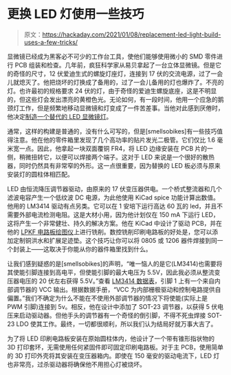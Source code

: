 # 更换 LED 灯使用一些技巧

> 原文：<https://hackaday.com/2021/01/08/replacement-led-light-build-uses-a-few-tricks/>

显微镜已经成为黑客必不可少的工作台工具，使他们能够使用微小的 SMD 零件进行 PCB 组装和检查。几年前，疯狂科学家从易贝拿起了一台立体显微镜。但是它的奇怪的尺寸，12 伏爱迪生式的螺旋灯座灯，连接到 17 伏的交流电源，过了一会儿就熄灭了。他把烧坏的灯换成了备用的，过了一会儿备用的灯也爆炸了。不亮的灯。也许最初的规格要求 24 伏的灯，由于奇怪的爱迪生螺旋底座，这是不明显的，但这些灯会发出漂亮的黄橙色光。无论如何，有一段时间，他用一个应急的鹅颈灯工作，但是频繁地移动显微镜和灯变成了一件苦差事。当他对此感到厌倦时，他决定[制造一个替代的 LED 显微镜灯](http://madscientisthut.com/wordpress/daily-blog/scratch-building-a-replacement-led-microscope-light/)。

通常，这样的构建是普通的，没有什么可写的，但是[smellsobikes]有一些技巧值得注意。他在他的零件箱里发现了几个高功率的贴片发光二极管。它们仅比 1.6 毫米宽一点。因此，他拿起一块双面覆铜 FR4，将 LED 边缘安装在 PCB 片的一侧，稍微扭转它，以便可以焊接两个端子。这对于 LED 来说是一个很好的散热器，同时仍然具有非常窄的外形。这一点很重要，因为替换的 LED 板必须与原来安装灯的圆柱体相匹配。

LED 由恒流降压调节器驱动，由原来的 17 伏变压器供电。一个桥式整流器和几个滤波电容产生一个低纹波 DC 电源，为此他使用 KiCad spice 功能计算出数值。他用的 LM3414 驱动有点另类。它可以在 1 安培下运行高达 60 瓦的 led，并且不需要外部电流检测电阻。这是大材小用，因为他计划仅在 150 mA 下运行 LED，这将产生一个非常健壮、持久的解决方案。他在 KiCad 中设计了驱动 PCB，并在他的 [LPKF 电路板绘图仪](https://www.lpkf.com/en/industries-technologies/research-in-house-pcb-prototyping/produkte/lpkf-protomat)上进行铣削。数控铣削印刷电路板的好处是，您可以添加定制铜洪水和扩展足迹垫。这个技巧让你可以将 0805 或 1206 器件焊接到同一个封装上——这取决于你能从你的器件箱里找到什么。

让我们感到疑惑的是[smellsobikes]的声明，“唯一恼人的是它(LM3414)也需要将其使能引脚连接到高电平，但使能引脚的最大电压为 5.5V，因此我必须从整流变压器电压的 20 伏左右获得 5.5V。”查看 [LM3414 数据表](https://www.ti.com/lit/ds/symlink/lm3414.pdf)，引脚 1 上有一个来自内部调节器的 VCC 输出。根据数据手册，“VCC 为内部栅极驱动和控制电路提供自偏置。”我们不确定为什么不能在不使用外部调节器的情况下将使能(实际上是 PWM 引脚)连接到 5v。相反，他在设计中添加了 SOT-23 调节器，以获得 5 伏电压来启动驱动器。但他手头的调节器有一个奇怪的倒引脚，不得不死虫焊接 SOT-23 LDO 使其工作。最终，一切都很顺利，所以我们认为结局好就万事大吉了。

为了将 LED 印刷电路板安装在原始圆柱体内，他设计了一个带有锥形指状物的 3D 打印套环，无需使用任何紧固件即可固定印刷电路板。对于主 PCB，使用简单的 3D 打印外壳将其安装在变压器箱内。即使在 150 毫安的驱动电流下，LED 灯也非常亮，过杀驱动器将确保他不用担心灯被烧坏。